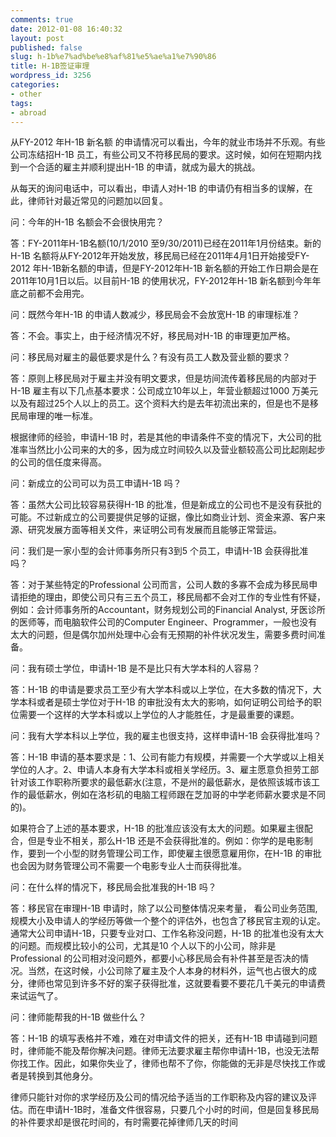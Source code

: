 ```yaml
---
comments: true
date: 2012-01-08 16:40:32
layout: post
published: false
slug: h-1b%e7%ad%be%e8%af%81%e5%ae%a1%e7%90%86
title: H-1B签证审理
wordpress_id: 3256
categories:
- other
tags:
- abroad
---
```


从FY-2012 年H-1B 新名额 的申请情况可以看出，今年的就业市场并不乐观。有些公司冻结招H-1B 员工，有些公司又不符移民局的要求。这时候，如何在短期内找到一个合适的雇主并顺利提出H-1B 的申请，就成为最大的挑战。



从每天的询问电话中，可以看出，申请人对H-1B 的申请仍有相当多的误解，在此，律师针对最近常见的问题加以回复。

问：今年的H-1B 名额会不会很快用完？

答：FY-2011年H-1B名额(10/1/2010 至9/30/2011)已经在2011年1月份结束。新的H-1B 名额将从FY-2012年开始发放，移民局已经在2011年4月1日开始接受FY-2012 年H-1B新名额的申请，但是FY-2012年H-1B 新名额的开始工作日期会是在2011年10月1日以后。以目前H-1B 的使用状况，FY-2012年H-1B 新名额到今年年底之前都不会用完。

问：既然今年H-1B 的申请人数减少，移民局会不会放宽H-1B 的审理标准？

答：不会。事实上，由于经济情况不好，移民局对H-1B 的审理更加严格。

问：移民局对雇主的最低要求是什么？有没有员工人数及营业额的要求？

答：原则上移民局对于雇主并没有明文要求，但是坊间流传着移民局的内部对于H-1B 雇主有以下几点基本要求：公司成立10年以上，年营业额超过1000 万美元以及有超过25个人以上的员工。这个资料大约是去年初流出来的，但是也不是移民局审理的唯一标准。

根据律师的经验，申请H-1B 时，若是其他的申请条件不变的情况下，大公司的批准率当然比小公司来的大的多，因为成立时间较久以及营业额较高公司比起刚起步的公司的信任度来得高。

问：新成立的公司可以为员工申请H-1B 吗？

答：虽然大公司比较容易获得H-1B 的批准，但是新成立的公司也不是没有获批的可能。不过新成立的公司要提供足够的证据，像比如商业计划、资金来源、客户来源、研究发展方面等相关文件，来证明公司有发展而且能够正常营运。

问：我们是一家小型的会计师事务所只有3到5 个员工，申请H-1B 会获得批准吗？

答：对于某些特定的Professional 公司而言，公司人数的多寡不会成为移民局申请拒绝的理由，即使公司只有三五个员工，移民局都不会对工作的专业性有怀疑，例如：会计师事务所的Accountant，财务规划公司的Financial Analyst, 牙医诊所的医师等，而电脑软件公司的Computer Engineer、Programmer，一般也没有太大的问题，但是偶尔加州处理中心会有无预期的补件状况发生，需要多费时间准备。

问：我有硕士学位，申请H-1B 是不是比只有大学本科的人容易？

答：H-1B 的申请是要求员工至少有大学本科或以上学位，在大多数的情况下，大学本科或者是硕士学位对于H-1B 的审批没有太大的影响，如何证明公司给予的职位需要一个这样的大学本科或以上学位的人才能胜任，才是最重要的课题。

问：我有大学本科以上学位，我的雇主也很支持，这样申请H-1B 会获得批准吗？

答：H-1B 申请的基本要求是：1、公司有能力有规模，并需要一个大学或以上相关学位的人才。2、申请人本身有大学本科或相关学经历。3、雇主愿意负担劳工部针对该工作职称所要求的最低薪水(注意，不是州的最低薪水，是依照该城市该工作的最低薪水，例如在洛杉矶的电脑工程师跟在芝加哥的中学老师薪水要求是不同的)。

如果符合了上述的基本要求，H-1B 的批准应该没有太大的问题。如果雇主很配合，但是专业不相关，那么H-1B 还是不会获得批准的。例如：你学的是电影制作，要到一个小型的财务管理公司工作，即使雇主很愿意雇用你，在H-1B 的审批也会因为财务管理公司不需要一个电影专业人士而获得批准。

问：在什么样的情况下，移民局会批准我的H-1B 吗？

答：移民官在审理H-1B 申请时，除了以公司整体情况来考量， 看公司业务范围, 规模大小及申请人的学经历等做一个整个的评估外，也包含了移民官主观的认定。通常大公司申请H-1B，只要专业对口、工作名称没问题，H-1B 的批准也没有太大的问题。而规模比较小的公司，尤其是10 个人以下的小公司，除非是Professional 的公司相对没问题外，都要小心移民局会有补件甚至是否决的情况。当然，在这时候，小公司除了雇主及个人本身的材料外，运气也占很大的成分，律师也常见到许多不好的案子获得批准，这就要看要不要花几千美元的申请费来试运气了。

问：律师能帮我的H-1B 做些什么？

答：H-1B 的填写表格并不难，难在对申请文件的把关，还有H-1B 申请碰到问题时，律师能不能及帮你解决问题。律师无法要求雇主帮你申请H-1B，也没无法帮你找工作。因此，如果你失业了，律师也帮不了你，你能做的无非是尽快找工作或者是转换到其他身分。

律师只能针对你的求学经历及公司的情况给予适当的工作职称及内容的建议及评估。而在申请H-1B时，准备文件很容易，只要几个小时的时间，但是回复移民局的补件要求却是很花时间的，有时需要花掉律师几天的时间
